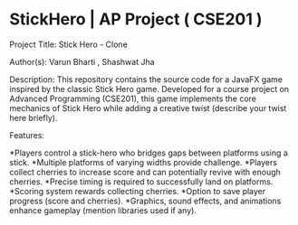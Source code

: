 # StickHero | AP Project ( CSE201 ) 
Project Title: Stick Hero - Clone

Author(s):  Varun Bharti , Shashwat Jha

Description:
This repository contains the source code for a JavaFX game inspired by the classic Stick Hero game. Developed for a course project on Advanced Programming (CSE201), this game implements the core mechanics of Stick Hero while adding a creative twist (describe your twist here briefly).

Features:

*Players control a stick-hero who bridges gaps between platforms using a stick.
*Multiple platforms of varying widths provide challenge.
*Players collect cherries to increase score and can potentially revive with enough cherries.
*Precise timing is required to successfully land on platforms.
*Scoring system rewards collecting cherries.
*Option to save player progress (score and cherries).
*Graphics, sound effects, and animations enhance gameplay (mention libraries used if any).
